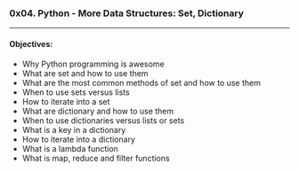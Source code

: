 ### 0x04. Python - More Data Structures: Set, Dictionary  
---  
#### Objectives:  
- Why Python programming is awesome  
- What are set and how to use them  
- What are the most common methods of set and how to use them  
- When to use sets versus lists  
- How to iterate into a set  
- What are dictionary and how to use them  
- When to use dictionaries versus lists or sets  
- What is a key in a dictionary  
- How to iterate into a dictionary  
- What is a lambda function  
- What is map, reduce and filter functions  